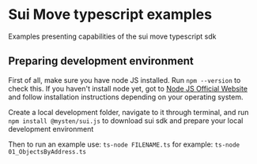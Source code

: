 # Sui Move typescript examples

Examples presenting capabilities of the sui move typescript sdk



## Preparing development environment

First of all, make sure you have node JS installed.  Run `npm --version` to check this. If you haven't install node yet, got to [Node JS Official Website](https://nodejs.org/en/download/) and follow installation instructions depending on your operating system.

Create a local development folder, navigate to it through terminal, and run  `npm install @mysten/sui.js` to download sui sdk and prepare your local development environment

Then to run an example use: `ts-node FILENAME.ts` for example: `ts-node 01_ObjectsByAddress.ts` 
